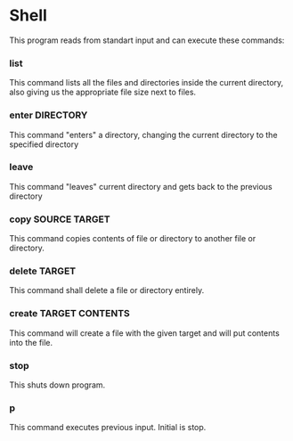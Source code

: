 # Shell

This program reads from standart input and can execute these commands:

### list

This command lists all the files and directories inside the current directory, also giving us the
appropriate file size next to files.

### enter DIRECTORY

This command "enters" a directory, changing the current directory to the specified directory

### leave

This command "leaves" current directory and gets back to the previous directory

### copy SOURCE TARGET

This command copies contents of file or directory to another file or directory.

### delete TARGET

This command shall delete a file or directory entirely.

### create TARGET CONTENTS

This command will create a file with the given target and will put contents into the file.

### stop

This shuts down program.

### p

This command executes previous input. Initial is stop.
